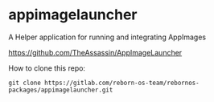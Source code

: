 # appimagelauncher

A Helper application for running and integrating AppImages

https://github.com/TheAssassin/AppImageLauncher

How to clone this repo:

```
git clone https://gitlab.com/reborn-os-team/rebornos-packages/appimagelauncher.git
```

